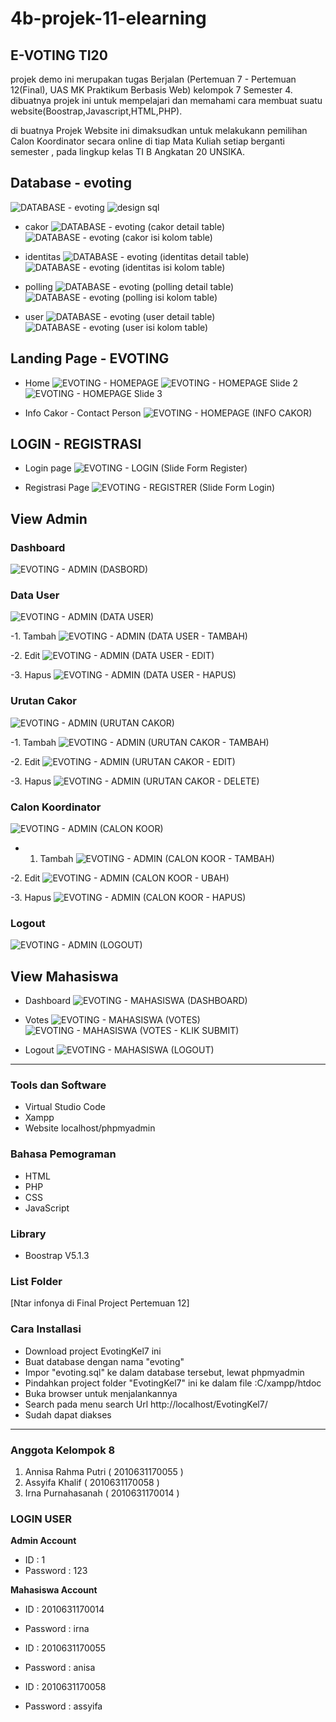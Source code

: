 # 4b-projek-11-elearning

## E-VOTING TI20
projek demo ini merupakan tugas Berjalan (Pertemuan 7 - Pertemuan 12(Final), UAS MK Praktikum Berbasis Web) kelompok 7 Semester 4.
dibuatnya projek ini untuk mempelajari dan memahami cara membuat suatu website(Boostrap,Javascript,HTML,PHP).

di buatnya Projek Website ini dimaksudkan untuk melakukann pemilihan Calon Koordinator secara online di tiap Mata Kuliah setiap berganti semester , pada lingkup kelas TI B Angkatan 20 UNSIKA.

## Database - evoting
![DATABASE - evoting](https://user-images.githubusercontent.com/98871006/166157180-e9f25d49-6f24-4d20-bc81-27f668dcb8ec.png)
![design sql](https://user-images.githubusercontent.com/98871006/166157267-2569c4bb-ec0c-4a0e-9e5f-12631b8ed879.png)


- cakor
![DATABASE - evoting (cakor detail table)](https://user-images.githubusercontent.com/98871006/166157295-29e85855-28cc-4af9-b418-1b2894adec2e.png)
![DATABASE - evoting (cakor isi kolom table)](https://user-images.githubusercontent.com/98871006/166157291-db069b8a-e205-4e33-840f-7360c9a7d75f.png)


- identitas
![DATABASE - evoting (identitas detail table)](https://user-images.githubusercontent.com/98871006/166157516-be328a24-405f-4cb4-91a6-5097bd129a9f.png)
![DATABASE - evoting (identitas isi kolom table)](https://user-images.githubusercontent.com/98871006/166157378-47178cf6-79c0-48ad-bd6c-e8d0c80b576f.png)


- polling
![DATABASE - evoting (polling detail table)](https://user-images.githubusercontent.com/98871006/166157442-de238b82-3310-4d04-a985-8adde4f3cc55.png)
![DATABASE - evoting (polling isi kolom table)](https://user-images.githubusercontent.com/98871006/166157452-3eb48529-6bad-4edd-872c-558903842d3c.png)


- user
![DATABASE - evoting (user detail table)](https://user-images.githubusercontent.com/98871006/166157540-c9e3fd89-1082-4320-89e0-759ceb825f0d.png)
![DATABASE - evoting (user isi kolom table)](https://user-images.githubusercontent.com/98871006/166157543-cb1f1ba5-e6e3-4268-afce-c0ffe4def55d.png)



## Landing Page - EVOTING
- Home
![EVOTING - HOMEPAGE](https://user-images.githubusercontent.com/98871006/166156084-22b2df64-a425-4afe-a4f5-b8262b039d39.png)
![EVOTING - HOMEPAGE Slide 2](https://user-images.githubusercontent.com/98871006/166156098-c4efae64-1f61-482e-9b68-64ed3fd485fe.png)
![EVOTING - HOMEPAGE Slide 3](https://user-images.githubusercontent.com/98871006/166156102-1ba20d71-d2a8-4e5d-8f11-f946e38df1ff.png)

- Info Cakor - Contact Person
![EVOTING - HOMEPAGE (INFO CAKOR)](https://user-images.githubusercontent.com/98871006/166156111-88b4bb19-4d29-4abf-9f90-baff73e23cb1.png)

## LOGIN - REGISTRASI
- Login page
![EVOTING - LOGIN (Slide Form Register)](https://user-images.githubusercontent.com/98871006/166156151-c80edd32-2d33-49c8-bc15-f8c97941a483.png)

- Registrasi Page
![EVOTING - REGISTRER (Slide Form Login)](https://user-images.githubusercontent.com/98871006/166156164-d753c1d6-e03e-4415-98af-fc1292af0ee5.png)

## View Admin
### Dashboard
![EVOTING - ADMIN (DASBORD)](https://user-images.githubusercontent.com/98871006/166156207-5982c946-12b5-42d7-90e7-96d299d6e3b8.png)

### Data User
![EVOTING - ADMIN (DATA USER)](https://user-images.githubusercontent.com/98871006/166156607-9e86df4f-a4ab-4b7e-9a70-fe1b67601c07.png)

-1. Tambah
![EVOTING - ADMIN (DATA USER - TAMBAH)](https://user-images.githubusercontent.com/98871006/166156768-b60240ee-a366-4afe-a06f-95d85104b84c.png)

-2. Edit
![EVOTING - ADMIN (DATA USER - EDIT)](https://user-images.githubusercontent.com/98871006/166156784-759fc634-d803-4f92-8500-64c3ee443ae1.png)

-3. Hapus
![EVOTING - ADMIN (DATA USER - HAPUS)](https://user-images.githubusercontent.com/98871006/166156777-a8bb2763-2535-461a-a954-7734f5329d0b.png)

### Urutan Cakor
![EVOTING - ADMIN (URUTAN CAKOR)](https://user-images.githubusercontent.com/98871006/166156745-7ab2db28-487b-416b-acca-20f55ca48b31.png)

-1. Tambah
![EVOTING - ADMIN (URUTAN CAKOR - TAMBAH)](https://user-images.githubusercontent.com/98871006/166156749-8cf54715-821e-4378-ab5c-687dc6728395.png)

-2. Edit
![EVOTING - ADMIN (URUTAN CAKOR - EDIT)](https://user-images.githubusercontent.com/98871006/166156750-1b0332f9-8f8a-41cc-afb4-424d83df456e.png)

-3. Hapus
![EVOTING - ADMIN (URUTAN CAKOR - DELETE)](https://user-images.githubusercontent.com/98871006/166156754-bf18251d-8231-4a95-95eb-f1cac0053107.png)


### Calon Koordinator
![EVOTING - ADMIN (CALON KOOR)](https://user-images.githubusercontent.com/98871006/166156740-3aa43988-628c-4d9f-bf3c-81a3ca54d61a.png)

- 1. Tambah
![EVOTING - ADMIN (CALON KOOR - TAMBAH)](https://user-images.githubusercontent.com/98871006/166156710-94679ef2-8181-45ca-8201-8f8dba916141.png)

-2. Edit
![EVOTING - ADMIN (CALON KOOR - UBAH)](https://user-images.githubusercontent.com/98871006/166156713-2b17fdc4-d62f-4987-80fe-97d70a363eb2.png)

-3. Hapus
![EVOTING - ADMIN (CALON KOOR - HAPUS)](https://user-images.githubusercontent.com/98871006/166156708-9000e7b5-3aa9-454d-b3c6-1076bb8ddaff.png)

### Logout
![EVOTING - ADMIN (LOGOUT)](https://user-images.githubusercontent.com/98871006/166156696-dc8e5f37-c8c5-4761-8a58-5149c8257f56.png)

## View Mahasiswa
- Dashboard
![EVOTING - MAHASISWA (DASHBOARD)](https://user-images.githubusercontent.com/98871006/166156540-1a21ed86-2970-4bdf-9f7b-5481779f7395.png)

- Votes
![EVOTING - MAHASISWA (VOTES)](https://user-images.githubusercontent.com/98871006/166156690-a7014400-c203-4d07-9836-b7281b9fd20d.png)
![EVOTING - MAHASISWA (VOTES - KLIK SUBMIT)](https://user-images.githubusercontent.com/98871006/166156692-33d99ad1-67dc-470d-8251-4d14499729c1.png)

- Logout
![EVOTING - MAHASISWA (LOGOUT)](https://user-images.githubusercontent.com/98871006/166158020-e0eb2df7-41df-40c2-8e39-4a7a70bf2fe8.png)

-------------------

### Tools dan Software
- Virtual Studio Code
- Xampp
- Website localhost/phpmyadmin

### Bahasa Pemograman
- HTML
- PHP
- CSS
- JavaScript

### Library
- Boostrap V5.1.3

### List Folder
[Ntar infonya di Final Project Pertemuan 12]

### Cara Installasi
- Download project EvotingKel7 ini
- Buat database dengan nama "evoting"
- Impor "evoting.sql" ke dalam database tersebut, lewat phpmyadmin
- Pindahkan project folder "EvotingKel7" ini ke dalam file :C/xampp/htdoc
- Buka browser untuk menjalankannya
- Search pada menu search Url http://localhost/EvotingKel7/
- Sudah dapat diakses

-------------------

### Anggota Kelompok 8
1. Annisa Rahma Putri ( 2010631170055 )
2. Assyifa Khalif ( 2010631170058 )
3. Irna Purnahasanah ( 2010631170014 )

### LOGIN USER
**Admin Account**
- ID : 1
- Password : 123

**Mahasiswa Account**
- ID : 2010631170014
- Password : irna

- ID : 2010631170055
- Password : anisa

- ID : 2010631170058
- Password : assyifa

